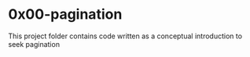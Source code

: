 # 0x00-pagination

This project folder contains code written as a conceptual introduction to seek pagination
